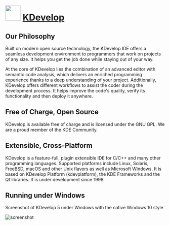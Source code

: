 ﻿# <img src="https://raw.githubusercontent.com/chtof/chocolatey-packages/master/automatic/kdevelop/kdevelop.png" width="48" height="48"/> [KDevelop](https://chocolatey.org/packages/kdevelop)

## Our Philosophy
Built on modern open source technology, the KDevelop IDE offers a seamless development environment to programmers that work on projects of any size. It helps you get the job done while staying out of your way.

At the core of KDevelop lies the combination of an advanced editor with semantic code analysis, which delivers an enriched programming experience thanks to a deep understanding of your project. Additionally, KDevelop offers different workflows to assist the coder during the development process. It helps improve the code's quality, verify its functionality and then deploy it anywhere.

## Free of Charge, Open Source
KDevelop is available free of charge and is licensed under the GNU GPL.
We are a proud member of the KDE Community.

## Extensible, Cross-Platform
KDevelop is a feature-full, plugin extensible IDE for C/C++ and many other programming languages. Supported platforms include Linux, Solaris, FreeBSD, macOS and other Unix flavors as well as Microsoft Windows. It is based on KDevelop Platform (kdevplatform), the KDE Frameworks and the Qt libraries. It is under development since 1998.

## Running under Windows
Screenshot of KDevelop 5 under Windows with the native Windows 10 style

![screenshot](https://raw.githubusercontent.com/chtof/chocolatey-packages/master/automatic/kdevelop/screenshot.png)